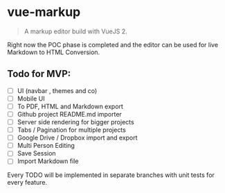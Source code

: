# vue-markup

> A markup editor build with VueJS 2.

Right now the POC phase is completed and the editor can be used for live
Markdown to HTML Conversion.

## Todo for MVP:
- [ ] UI (navbar , themes and co)
- [ ] Mobile UI
- [ ] To PDF, HTML and Markdown export
- [ ] Github project README.md importer
- [ ] Server side rendering for bigger projects
- [ ] Tabs / Pagination for multiple projects
- [ ] Google Drive / Dropbox import and export
- [ ] Multi Person Editing
- [ ] Save Session
- [ ] Import Markdown file

Every TODO will be implemented in separate branches with unit tests for every feature.
